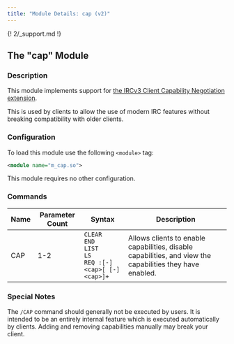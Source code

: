 ```yaml
---
title: "Module Details: cap (v2)"
---
```


{! 2/_support.md !}

## The "cap" Module

### Description

This module implements support for [the IRCv3 Client Capability Negotiation extension](https://ircv3.net/specs/core/capability-negotiation-3.1.html).

This is used by clients to allow the use of modern IRC features without breaking compatibility with older clients.

### Configuration

To load this module use the following `<module>` tag:

```xml
<module name="m_cap.so">
```

This module requires no other configuration.

### Commands

Name | Parameter Count | Syntax                                                            | Description
---- | --------------- | ----------------------------------------------------------------- | -----------
CAP  | 1-2             | `CLEAR`<br>`END`<br>`LIST`<br>`LS`<br>`REQ :[-]<cap>[ [-]<cap>]+` | Allows clients to enable capabilities, disable capabilities, and view the capabilities they have enabled.

<!-- CAP is not documented here because it is not intended to be executed by users -->

### Special Notes

The `/CAP` command should generally not be executed by users. It is intended to be an entirely internal feature which is executed automatically by clients. Adding and removing capabilities manually may break your client.

